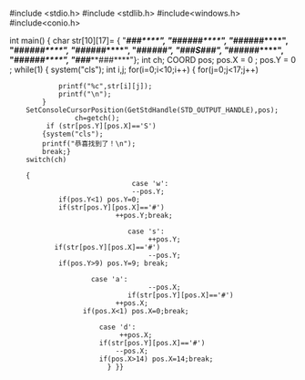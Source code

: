 





#include <stdio.h>
#include <stdlib.h>
#include<windows.h>
#include<conio.h>

int main()
{	char str[10][17]=
	{
		"********###****",
		"###*****###****",
		"###*****###****",
		"###*****###****",
		"###*****###****",
		"###*****###****",
		"###**S**###****",
		"###*****###****",
		"###*****###****",
		"###*****###****"};
	int ch;
	COORD pos;
	pos.X = 0 ;
	pos.Y = 0 ;
	while(1)
           {    system("cls");
	int i,j;
             for(i=0;i<10;i++)
             { for(j=0;j<17;j++)
           
            	printf("%c",str[i][j]);
            	printf("\n");
            } 
	    SetConsoleCursorPosition(GetStdHandle(STD_OUTPUT_HANDLE),pos);
                    ch=getch();
         	 if (str[pos.Y][pos.X]=='S') 
	        {system("cls");
	        printf("恭喜找到了！\n");
	        break;}
		switch(ch)
		
		{    
                                  case 'w':  
                                  --pos.Y;    
		        if(pos.Y<1) pos.Y=0;
		        if(str[pos.Y][pos.X]=='#')
	                          ++pos.Y;break;
	                          
                                 case 's':
                                      ++pos.Y;
		       if(str[pos.Y][pos.X]=='#')
                                      --pos.Y;  
		        if(pos.Y>9) pos.Y=9; break;
			   
	                    case 'a':
                                      --pos.X;
                                 if(str[pos.Y][pos.X]=='#')
	                          ++pos.X;
		              if(pos.X<1) pos.X=0;break;
			
	                      case 'd':
	                           ++pos.X;
	                      if(str[pos.Y][pos.X]=='#')
	                          --pos.X;
	                      if(pos.X>14) pos.X=14;break; 			
                            } }}

